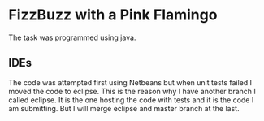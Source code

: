 # FizzBuzz with a Pink Flamingo

The task was programmed using java. 

## IDEs

The code was attempted first using Netbeans but when unit tests failed I moved the code to eclipse. This is the reason why I have another branch I called eclipse. It is the one hosting the code with tests and it is the code I am submitting. But I will merge eclipse and master branch at the last.

